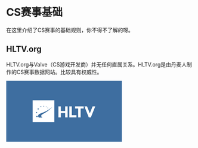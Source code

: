# CS赛事基础

在这里介绍了CS赛事的基础规则，你不得不了解的呀。

## HLTV.org

HLTV.org与Valve（CS游戏开发商）并无任何直属关系。HLTV.org是由丹麦人制作的CS赛事数据网站。比较具有权威性。

![HLTV](hltv.png)